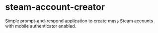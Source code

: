 # steam-account-creator
Simple prompt-and-respond application to create mass Steam accounts with mobile authenticator enabled. 
